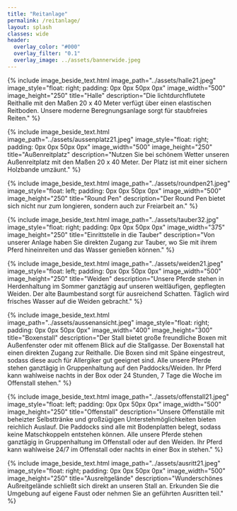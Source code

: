 ```yaml
---
title: "Reitanlage"
permalink: /reitanlage/
layout: splash
classes: wide
header:
  overlay_color: "#000"
  overlay_filter: "0.1"
  overlay_image: ../assets/bannerwide.jpeg
---
```


{% include image_beside_text.html image_path="../assets/halle21.jpeg" image_style="float: right; padding: 0px 0px 50px 0px" image_width="500" image_height="250" title="Halle" description="Die lichtdurchflutete Reithalle mit den Maßen 20 x 40 Meter verfügt über einen elastischen Reitboden. Unsere moderne Beregnungsanlage sorgt für staubfreies Reiten." %}

{% include image_beside_text.html image_path="../assets/aussenplatz21.jpeg" image_style="float: right; padding: 0px 0px 50px 0px" image_width="500" image_height="250" title="Außenreitplatz" description="Nutzen Sie bei schönem Wetter unseren Außenreitplatz mit den Maßen 20 x 40 Meter. Der Platz ist mit einer sichern Holzbande umzäunt." %}

{% include image_beside_text.html image_path="../assets/roundpen21.jpeg" image_style="float: left; padding: 0px 0px 50px 0px" image_width="500" image_height="250" title="Round Pen" description="Der Round Pen bietet sich nicht nur zum longieren, sondern auch zur Freiarbeit an." %}

{% include image_beside_text.html image_path="../assets/tauber32.jpg" image_style="float: right; padding: 0px 0px 50px 0px" image_width="375" image_height="250" title="Einrittstelle in die Tauber" description="Von unserer Anlage haben Sie direkten Zugang zur Tauber, wo Sie mit ihrem Pferd hineinreiten und das Wasser genießen können." %}

{% include image_beside_text.html image_path="../assets/weiden21.jpeg" image_style="float: left; padding: 0px 0px 50px 0px" image_width="500" image_height="250" title="Weiden" description="Unsere Pferde stehen in Herdenhaltung im Sommer ganztägig auf unseren weitläufigen, gepflegten Weiden. Der alte Baumbestand sorgt für ausreichend Schatten. Täglich wird frisches Wasser auf die Weiden gebracht." %}

{% include image_beside_text.html image_path="../assets/aussenansicht.jpeg" image_style="float: right; padding: 0px 0px 50px 0px" image_width="400" image_height="300" title="Boxenstall" description="Der Stall bietet große freundliche Boxen mit Außenfenster oder mit offenem Blick auf die Stallgasse. Der Boxenstall hat einen direkten Zugang zur Reithalle. Die Boxen sind mit Späne eingestreut, sodass diese auch für Allergiker gut geeignet sind. Alle unsere Pferde stehen ganztägig in Gruppenhaltung auf den Paddocks/Weiden. Ihr Pferd kann wahlweise nachts in der Box oder 24 Stunden, 7 Tage die Woche im Offenstall stehen." %}

{% include image_beside_text.html image_path="../assets/offenstall21.jpeg" image_style="float: left; padding: 0px 0px 50px 0px" image_width="500" image_height="250" title="Offenstall" description="Unsere Offenställe mit beheizter Selbsttränke und großzügigen Unterstehmöglichkeiten bieten reichlich Auslauf. Die Paddocks sind alle mit Bodenplatten belegt, sodass keine Matschkoppeln entstehen können. Alle unsere Pferde stehen ganztägig in Gruppenhaltung im Offenstall oder auf den Weiden. Ihr Pferd kann wahlweise 24/7 im Offenstall oder nachts in einer Box in stehen." %}

{% include image_beside_text.html image_path="../assets/ausritt21.jpeg" image_style="float: right; padding: 0px 0px 50px 0px" image_width="500" image_height="250" title="Ausreitgelände" description="Wunderschönes Außreitgelände schließt sich direkt an unseren Stall an. Erkunden Sie die Umgebung auf eigene Faust oder nehmen Sie an geführten Ausritten teil." %}
